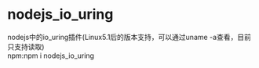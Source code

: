 # nodejs_io_uring
nodejs中的io_uring插件(Linux5.1后的版本支持，可以通过uname -a查看，目前只支持读取)<br/>
npm:npm i nodejs_io_uring
